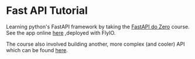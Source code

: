 # Fast API Tutorial

Learning python's FastAPI framework by taking the [FastAPI do Zero](https://fastapidozero.dunossauro.com/) course. See the app online [here](https://fast-api-tutorial.fly.dev/docs) ,deployed with FlyIO.

The course also involved building another, more complex (and cooler) API which can be found [here](https://github.com/Tomas-Tamantini/bookshelf).